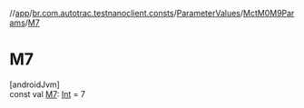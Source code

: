 //[app](../../../../index.md)/[br.com.autotrac.testnanoclient.consts](../../index.md)/[ParameterValues](../index.md)/[MctM0M9Params](index.md)/[M7](-m7.md)

# M7

[androidJvm]\
const val [M7](-m7.md): [Int](https://kotlinlang.org/api/latest/jvm/stdlib/kotlin/-int/index.html) = 7
